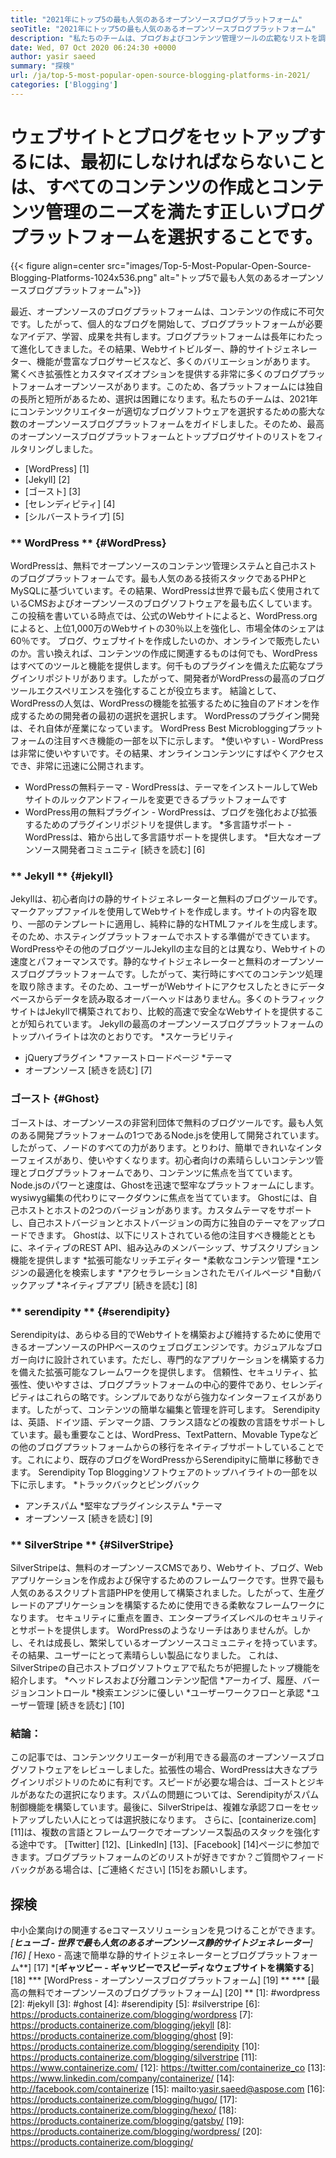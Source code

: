 ```yaml
---
title: "2021年にトップ5の最も人気のあるオープンソースブログプラットフォーム" 
seoTitle: "2021年にトップ5の最も人気のあるオープンソースブログプラットフォーム" 
description: "私たちのチームは、ブログおよびコンテンツ管理ツールの広範なリストを調べており、トップ5のオープンソースブログプラットフォームをリストしています。" 
date: Wed, 07 Oct 2020 06:24:30 +0000
author: yasir saeed
summary: "探検" 
url: /ja/top-5-most-popular-open-source-blogging-platforms-in-2021/
categories: ['Blogging']
---
```


# ウェブサイトとブログをセットアップするには、最初にしなければならないことは、すべてのコンテンツの作成とコンテンツ管理のニーズを満たす正しいブログプラットフォームを選択することです。

{{< figure align=center src="images/Top-5-Most-Popular-Open-Source-Blogging-Platforms-1024x536.png" alt="トップ5で最も人気のあるオープンソースブログプラットフォーム">}}

最近、オープンソースのブログプラットフォームは、コンテンツの作成に不可欠です。したがって、個人的なブログを開始して、ブログプラットフォームが必要なアイデア、学習、成果を共有します。ブログプラットフォームは長年にわたって進化してきました。その結果、Webサイトビルダー、静的サイトジェネレーター、機能が豊富なブログサービスなど、多くのバリエーションがあります。
驚くべき拡張性とカスタマイズオプションを提供する非常に多くのブログプラットフォームオープンソースがあります。このため、各プラットフォームには独自の長所と短所があるため、選択は困難になります。私たちのチームは、2021年にコンテンツクリエイターが適切なブログソフトウェアを選択するための膨大な数のオープンソースブログプラットフォームをガイドしました。そのため、最高のオープンソースブログプラットフォームとトップブログサイトのリストをフィルタリングしました。
  * [WordPress] [1]
  * [Jekyll] [2]
  * [ゴースト] [3]
  * [セレンディピティ] [4]
  * [シルバーストライプ] [5]

### ** WordPress ** {#WordPress}
WordPressは、無料でオープンソースのコンテンツ管理システムと自己ホストのブログプラットフォームです。最も人気のある技術スタックであるPHPとMySQLに基づいています。その結果、WordPressは世界で最も広く使用されているCMSおよびオープンソースのブログソフトウェアを最も広くしています。この投稿を書いている時点では、公式のWebサイトによると、WordPress.orgによると、上位1,000万のWebサイトの30％以上を強化し、市場全体のシェアは60％です。
ブログ、ウェブサイトを作成したいのか、オンラインで販売したいのか。言い換えれば、コンテンツの作成に関連するものは何でも、WordPressはすべてのツールと機能を提供します。何千ものプラグインを備えた広範なプラグインリポジトリがあります。したがって、開発者がWordPressの最高のブログツールエクスペリエンスを強化することが役立ちます。
結論として、WordPressの人気は、WordPressの機能を拡張するために独自のアドオンを作成するための開発者の最初の選択を選択します。 WordPressのプラグイン開発は、それ自体が産業になっています。
WordPress Best Microbloggingプラットフォームの注目すべき機能の一部を以下に示します。
  *使いやすい -  WordPressは非常に使いやすいです。その結果、オンラインコンテンツにすばやくアクセスでき、非常に迅速に公開されます。
  * WordPressの無料テーマ -  WordPressは、テーマをインストールしてWebサイトのルックアンドフィールを変更できるプラットフォームです
  * WordPress用の無料プラグイン -  WordPressは、ブログを強化および拡張するためのプラグインリポジトリを提供します。
  *多言語サポート -  WordPressは、箱から出して多言語サポートを提供します。
  *巨大なオープンソース開発者コミュニティ
    [続きを読む] [6]

### ** Jekyll ** {#jekyll}
Jekyllは、初心者向けの静的サイトジェネレーターと無料のブログツールです。マークアップファイルを使用してWebサイトを作成します。サイトの内容を取り、一部のテンプレートに適用し、純粋に静的なHTMLファイルを生成します。そのため、ホスティングプラットフォームでホストする準備ができています。
WordPressやその他のブログツールJekyllの主な目的とは異なり、Webサイトの速度とパフォーマンスです。静的なサイトジェネレーターと無料のオープンソースブログプラットフォームです。したがって、実行時にすべてのコンテンツ処理を取り除きます。そのため、ユーザーがWebサイトにアクセスしたときにデータベースからデータを読み取るオーバーヘッドはありません。多くのトラフィックサイトはJekyllで構築されており、比較的高速で安全なWebサイトを提供することが知られています。
Jekyllの最高のオープンソースブログプラットフォームのトップハイライトは次のとおりです。
  *スケーラビリティ
  * jQueryプラグイン
  *ファーストロードページ
  *テーマ
  * オープンソース
    [続きを読む] [7]

### **ゴースト** {#Ghost}
ゴーストは、オープンソースの非営利団体で無料のブログツールです。最も人気のある開発プラットフォームの1つであるNode.jsを使用して開発されています。したがって、ノードのすべての力があります。とりわけ、簡単できれいなインターフェイスがあり、使いやすくなります。初心者向けの素晴らしいコンテンツ管理とブログプラットフォームであり、コンテンツに焦点を当てています。
Node.jsのパワーと速度は、Ghostを迅速で堅牢なプラットフォームにします。 wysiwyg編集の代わりにマークダウンに焦点を当てています。 Ghostには、自己ホストとホストの2つのバージョンがあります。カスタムテーマをサポートし、自己ホストバージョンとホストバージョンの両方に独自のテーマをアップロードできます。
Ghostは、以下にリストされている他の注目すべき機能とともに、ネイティブのREST API、組み込みのメンバーシップ、サブスクリプション機能を提供します
  *拡張可能なリッチエディター
  *柔軟なコンテンツ管理
  *エンジンの最適化を検索します
  *アクセラレーションされたモバイルページ
  *自動バックアップ
  *ネイティブアプリ
    [続きを読む] [8]

### ** serendipity ** {#serendipity}
Serendipityは、あらゆる目的でWebサイトを構築および維持するために使用できるオープンソースのPHPベースのウェブログエンジンです。カジュアルなブロガー向けに設計されています。ただし、専門的なアプリケーションを構築する力を備えた拡張可能なフレームワークを提供します。
信頼性、セキュリティ、拡張性、使いやすさは、ブログプラットフォームの中心的要件であり、セレンディピティはこれらの略です。シンプルでありながら強力なインターフェイスがあります。したがって、コンテンツの簡単な編集と管理を許可します。
Serendipityは、英語、ドイツ語、デンマーク語、フランス語などの複数の言語をサポートしています。最も重要なことは、WordPress、TextPattern、Movable Typeなどの他のブログプラットフォームからの移行をネイティブサポートしていることです。これにより、既存のブログをWordPressからSerendipityに簡単に移動できます。
Serendipity Top Bloggingソフトウェアのトップハイライトの一部を以下に示します。
  *トラックバックとピングバック
  * アンチスパム
  *堅牢なプラグインシステム
  *テーマ
  * オープンソース
    [続きを読む] [9]

### ** SilverStripe ** {#SilverStripe}
SilverStripeは、無料のオープンソースCMSであり、Webサイト、ブログ、Webアプリケーションを作成および保守するためのフレームワークです。世界で最も人気のあるスクリプト言語PHPを使用して構築されました。したがって、生産グレードのアプリケーションを構築するために使用できる柔軟なフレームワークになります。
セキュリティに重点を置き、エンタープライズレベルのセキュリティとサポートを提供します。 WordPressのようなリーチはありませんが。しかし、それは成長し、繁栄しているオープンソースコミュニティを持っています。その結果、ユーザーにとって素晴らしい製品になりました。
これは、SilverStripeの自己ホストブログソフトウェアで私たちが把握したトップ機能を紹介します。
  *ヘッドレスおよび分離コンテンツ配信
  *アーカイブ、履歴、バージョンコントロール
  *検索エンジンに優しい
  *ユーザーワークフローと承認
  *ユーザー管理
    [続きを読む] [10]

### 結論：
この記事では、コンテンツクリエーターが利用できる最高のオープンソースブログソフトウェアをレビューしました。拡張性の場合、WordPressは大きなプラグインリポジトリのために有利です。スピードが必要な場合は、ゴーストとジキルがあなたの選択になります。スパムの問題については、Serendipityがスパム制御機能を構築しています。最後に、SilverStripeは、複雑な承認フローをセットアップしたい人にとっては選択肢になります。
さらに、[containerize.com] [11]は、複数の言語とフレームワークでオープンソース製品のスタックを強化する途中です。 [Twitter] [12]、[LinkedIn] [13]、[Facebook] [14]ページに参​​加できます。ブログプラットフォームのどのリストが好きですか？ご質問やフィードバックがある場合は、[ご連絡ください] [15]をお願いします。

## 探検
中小企業向けの関連するeコマースソリューションを見つけることができます。
  *[**ヒューゴ - 世界で最も人気のあるオープンソース静的サイトジェネレーター**] [16]
  *[** Hexo  - 高速で簡単な静的サイトジェネレーターとブログプラットフォーム**] [17]
  *[**ギャツビー - ギャツビーでスピーディなウェブサイトを構築する**] [18]
  *** [WordPress  - オープンソースブログプラットフォーム] [19] **
  *** [最高の無料でオープンソースのブログプラットフォーム] [20] **
[1]: #wordpress
[2]: #jekyll
[3]: #ghost
[4]: #serendipity
[5]: #silverstripe
[6]: https://products.containerize.com/blogging/wordpress
[7]: https://products.containerize.com/blogging/jekyll
[8]: https://products.containerize.com/blogging/ghost
[9]: https://products.containerize.com/blogging/serendipity
[10]: https://products.containerize.com/blogging/silverstripe
[11]: https://www.containerize.com/
[12]: https://twitter.com/containerize_co
[13]: https://www.linkedin.com/company/containerize/
[14]: http://facebook.com/containerize
[15]: mailto:yasir.saeed@aspose.com
[16]: https://products.containerize.com/blogging/hugo/
[17]: https://products.containerize.com/blogging/hexo/
[18]: https://products.containerize.com/blogging/gatsby/
[19]: https://products.containerize.com/blogging/wordpress/
[20]: https://products.containerize.com/blogging/
